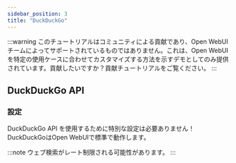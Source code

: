 ```yaml
---
sidebar_position: 3
title: "DuckDuckGo"
---
```


:::warning
このチュートリアルはコミュニティによる貢献であり、Open WebUIチームによってサポートされているものではありません。これは、Open WebUIを特定の使用ケースに合わせてカスタマイズする方法を示すデモとしてのみ提供されています。貢献したいですか？貢献チュートリアルをご覧ください。
:::

## DuckDuckGo API

### 設定

DuckDuckGo API を使用するために特別な設定は必要ありません！DuckDuckGoはOpen WebUIで標準で動作します。

:::note
ウェブ検索がレート制限される可能性があります。
:::
